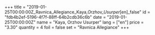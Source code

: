 +++
title = "2019-01-25T00:00:00Z_Ravnica_Allegiance_Kaya,_Orzhov_Usurper_[en]_false"
id = "fdb4b2ef-5196-4f7f-88ff-64b2cdb36c6b"
date = "2019-01-25T00:00:00Z"
name = "Kaya, Orzhov Usurper"
lang = ["en"]
price = "3.30"
quantity = 4
foil = false
set = "Ravnica Allegiance"
+++
